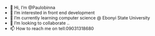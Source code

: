 - 👋 Hi, I’m @Paulobinna
- 👀 I’m interested in front end development
- 🌱 I’m currently learning computer science @ Ebonyi State University
- 💞️ I’m looking to collaborate ..
- 📫 How to reach me on tell:09031318680

<!---
Paulobinna/Paulobinna is a ✨ special ✨ repository because its `README.md` (this file) appears on your GitHub profile.
You can click the Preview link to take a look at your changes.
--->
